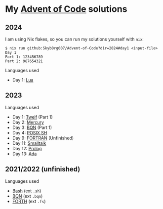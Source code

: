 
# My [Advent of Code](https://adventofcode.com) solutions

## 2024

I am using Nix flakes, so you can run my solutions yourself with `nix`:

```shell
$ nix run github:Skyb0rg007/Advent-of-Code?dir=2024#day1 <input-file>
Day 1
Part 1: 123456789
Part 2: 987654321
```

Languages used

- Day 1: [Lua](https://lua.org)

## 2023

Languages used

- Day 1: [Twelf](http://twelf.org) (Part 1)
- Day 2: [Mercury](https://mercurylang.org)
- Day 3: [BQN](https://mlochbaum.github.io/BQN) (Part 1)
- Day 4: [POSIX SH](https://pubs.opengroup.org/onlinepubs/9699919799/)
- Day 9: [FORTRAN](https://fortran-lang.org) (Unfinished)
- Day 11: [Smalltalk](https://www.gnu.org/software/smalltalk/)
- Day 12: [Prolog](https://www.swi-prolog.org)
- Day 13: [Ada](https://www.gnu.org/software/gnat/)

## 2021/2022 (unfinished)

Languages used

- [Bash](https://www.gnu.org/software/bash/) (ext `.sh`)
- [BQN](https://mlochbaum.github.io/BQN) (ext `.bqn`)
- [FORTH](https://gforth.org) (ext `.fs`)
